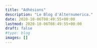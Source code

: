 ```yaml
---
title: "Adhésions"
description: "Le Blog d'Alternumerica."
date: 2020-10-06T08:49:55+00:00
lastmod: 2020-10-06T08:49:55+00:00
draft: false
#type: blog
images: []
---
```

